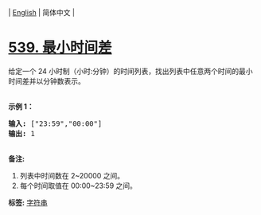 | [English](README_EN.md) | 简体中文 |

# [539. 最小时间差](https://leetcode-cn.com/problems/minimum-time-difference)
<p>给定一个 24 小时制（小时:分钟）的时间列表，找出列表中任意两个时间的最小时间差并以分钟数表示。</p>

<p><br>
<strong>示例 1：</strong></p>

<pre><strong>输入:</strong> [&quot;23:59&quot;,&quot;00:00&quot;]
<strong>输出:</strong> 1
</pre>

<p><br>
<strong>备注:</strong></p>

<ol>
	<li>列表中时间数在 2~20000 之间。</li>
	<li>每个时间取值在 00:00~23:59 之间。</li>
</ol>

**标签:**  [字符串](https://leetcode-cn.com/tag/string) 